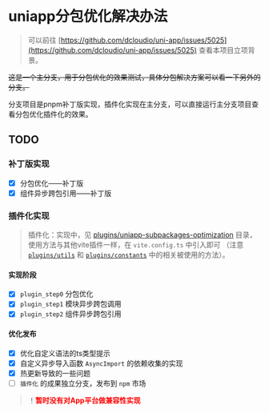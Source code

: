 # uniapp分包优化解决办法

> 可以前往 [https://github.com/dcloudio/uni-app/issues/5025](https://github.com/dcloudio/uni-app/issues/5025) 查看本项目立项背景。

~~这是一个主分支，用于分包优化的效果测试，具体分包解决方案可以看一下另外的分支。~~

分支项目是pnpm补丁版实现，插件化实现在主分支，可以直接运行主分支项目查看分包优化插件化的效果。

## TODO

### 补丁版实现

* [X] 分包优化——补丁版
* [X] 组件异步跨包引用——补丁版

### 插件化实现

> 插件化：实现中，见 [plugins/uniapp-subpackages-optimization](./plugins/uniapp-subpackages-optimization/index.ts) 目录，
> 使用方法与其他vite插件一样，在 `vite.config.ts` 中引入即可
>（注意 [`plugins/utils`](./plugins/utils/index.ts) 和 [`plugins/constants`](./plugins/constants.ts) 中的相关被使用的方法）。

#### 实现阶段

* [X] `plugin_step0` 分包优化
* [X] `plugin_step1` 模块异步跨包调用
* [X] `plugin_step2` 组件异步跨包引用

#### 优化发布

* [X] 优化自定义语法的ts类型提示
* [X] 自定义异步导入函数 `AsyncImport` 的依赖收集的实现
* [X] 热更新导致的一些问题
* [ ] `插件化` 的成果独立分支，发布到 `npm` 市场

> ！<b style="color: red;">暂时没有对App平台做兼容性实现</b>
